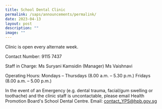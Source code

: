 ```yaml
---
title: School Dental Clinic
permalink: /saps/announcements/permalink/
date: 2023-04-13
layout: post
description: ""
image: ""
---
```

Clinic is open every alternate week.

Contact Number: 9115 7437

Staff in Charge: 
Ms Suryani Kamsidin (Manager) 
Ms Vaishnavi

Operating Hours:
Mondays – Thursdays (8.00 a.m. – 5.30 p.m.)
Fridays (8.00 a.m. – 5.00 p.m.)

In the event of an Emergency (e.g. dental trauma, facial/gum swelling or toothache) and the clinic staff is uncontactable, please email Health Promotion Board's School Dental Centre.
Email: contact_YPS@hpb.gov.sg